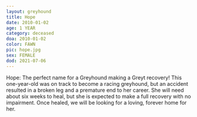 ```yaml
---
layout: greyhound
title: Hope
date: 2010-01-02
age: 1 YEAR
category: deceased
doa: 2010-01-02
color: FAWN
pic: hope.jpg
sex: FEMALE
dod: 2021-07-06
---
```

Hope: The perfect name for a Greyhound making a Greyt recovery! This one-year-old was on track to become a racing
greyhound, but an accident resulted in a broken leg and a premature end to her career. She will need about six weeks to
heal, but she is expected to make a full recovery with no impairment. Once healed, we will be looking for a loving,
forever home for her.
